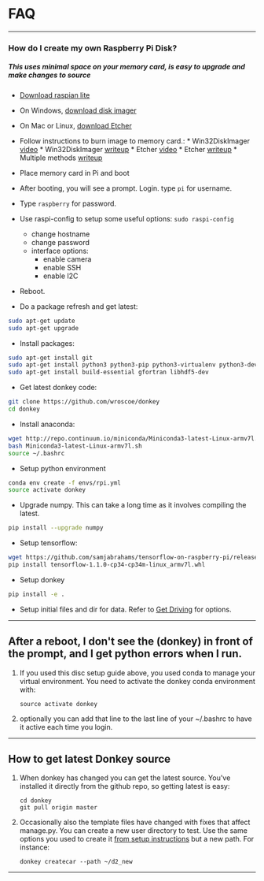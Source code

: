 # FAQ 
---------
### How do I create my own Raspberry Pi Disk?

##### This uses minimal space on your memory card, is easy to upgrade and make changes to source

* [Download raspian lite](https://downloads.raspberrypi.org/raspbian_lite_latest)
* On Windows, [download disk imager](https://sourceforge.net/projects/win32diskimager/files/latest/download)
* On Mac or Linux, [download Etcher](https://etcher.io)
* Follow instructions to burn image to memory card.:
      * Win32DiskImager [video](https://www.youtube.com/watch?v=SdWr-aolCSA) 
      * Win32DiskImager [writeup](https://codeyarns.com/2013/06/21/how-to-write-a-disk-image-using-win32-disk-imager/)
      * Etcher [video](https://www.youtube.com/watch?v=I6F2HoTeiFc)
      * Etcher [writeup](https://www.raspberrypi.org/magpi/pi-sd-etcher/)
      * Multiple methods [writeup](http://elinux.org/RPi_Easy_SD_Card_Setup)
* Place memory card in Pi and boot

* After booting, you will see a prompt. Login. type ```pi``` for username.

* Type ```raspberry``` for password.

* Use raspi-config to setup some useful options:
    `sudo raspi-config`
    * change hostname
    * change password
    * interface options: 
        * enable camera
        * enable SSH
        * enable I2C

* Reboot.

* Do a package refresh and get latest:
``` bash
sudo apt-get update
sudo apt-get upgrade
```

* Install packages:

``` bash
sudo apt-get install git
sudo apt-get install python3 python3-pip python3-virtualenv python3-dev virtualenv
sudo apt-get install build-essential gfortran libhdf5-dev
```

* Get latest donkey code:

``` bash
git clone https://github.com/wroscoe/donkey
cd donkey
```

* Install anaconda:

``` bash
wget http://repo.continuum.io/miniconda/Miniconda3-latest-Linux-armv7l.sh
bash Miniconda3-latest-Linux-armv7l.sh
source ~/.bashrc
```

* Setup python environment

``` bash
conda env create -f envs/rpi.yml
source activate donkey
```


* Upgrade numpy. This can take a long time as it involves compiling the latest.

``` bash
pip install --upgrade numpy
```

* Setup tensorflow:

``` bash
wget https://github.com/samjabrahams/tensorflow-on-raspberry-pi/releases/download/v1.1.0/tensorflow-1.1.0-cp34-cp34m-linux_armv7l.whl
pip install tensorflow-1.1.0-cp34-cp34m-linux_armv7l.whl
```

* Setup donkey

``` bash
pip install -e .
```

* Setup initial files and dir for data. Refer to [Get Driving](guide/get_driving.md) for options.


---
## After a reboot, I don't see the (donkey) in front of the prompt, and I get python errors when I run.
1. If you used this disc setup guide above, you used conda to manage your virtual environment. You need to activate the donkey conda environment with:
    ```
    source activate donkey
    ```
2. optionally you can add that line to the last line of your ~/.bashrc to have it active each time you login.

----
## How to get latest Donkey source
1. When donkey has changed you can get the latest source. You've installed it directly from the github repo, so getting latest is easy:
     ```
    cd donkey
    git pull origin master
    ```

2. Occasionally also the template files have changed with fixes that affect manage.py. You can create a new user directory to test. Use the same options you used to create it [from setup instructions](guide/install_software.md) but a new path. For instance:
    ```
    donkey createcar --path ~/d2_new
    ```

---